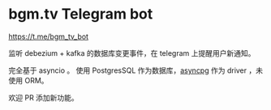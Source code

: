 # bgm.tv Telegram bot

https://t.me/bgm_tv_bot

监听 debezium + kafka 的数据库变更事件，在 telegram 上提醒用户新通知。

完全基于 asyncio 。 使用 PostgresSQL 作为数据库，[asyncpg](https://magicstack.github.io/asyncpg/current/) 作为 driver ，未使用 ORM。

欢迎 PR 添加新功能。

